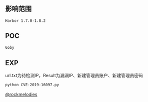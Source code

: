 ## 影响范围 

```http
Harbor 1.7.0-1.8.2  
```

## POC

```bash
Goby
```

## EXP

url.txt为待检测IP，Result为漏洞IP、新建管理员账户、新建管理员密码  

```bash
python CVE-2019-16097.py
```

[@rockmelodies](https://github.com/rockmelodies/CVE-2019-16097-batch)